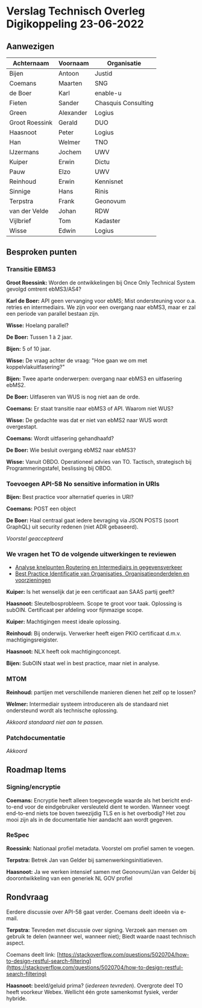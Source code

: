 # Verslag Technisch Overleg Digikoppeling 23-06-2022

## Aanwezigen

| Achternaam | Voornaam | Organisatie |
| --- | --- | --- |
| Bijen | Antoon | Justid |
| Coemans | Maarten | SNG |
| de Boer | Karl | enable-u |
| Fieten | Sander | Chasquis Consulting |
| Green | Alexander | Logius |
| Groot Roessink | Gerald | DUO |
| Haasnoot | Peter | Logius |
| Han | Welmer | TNO |
| IJzermans | Jochem | UWV |
| Kuiper | Erwin | Dictu |
| Pauw | Elzo | UWV |
| Reinhoud | Erwin | Kennisnet |
| Sinnige | Hans | Rinis |
| Terpstra | Frank | Geonovum |
| van der Velde | Johan | RDW |
| Vijlbrief | Tom | Kadaster |
| Wisse | Edwin | Logius |

## Besproken punten

### Transitie EBMS3

**Groot Roessink:**  Worden de ontwikkelingen bij Once Only Technical System gevolgd omtrent ebMS3/AS4?

**Karl de Boer:**  API geen vervanging voor ebMS; Mist ondersteuning voor o.a. retries en intermediairs. We zijn voor een overgang naar ebMS3, maar er zal een periode van parallel bestaan zijn.

**Wisse:**  Hoelang parallel?

**De Boer:**  Tussen 1 à 2 jaar.

**Bijen:**  5 of 10 jaar.

**Wisse:**  De vraag achter de vraag: &quot;Hoe gaan we om met koppelvlakuitfasering?&quot;

**Bijen:**  Twee aparte onderwerpen: overgang naar ebMS3 en uitfasering ebMS2.

**De Boer:**  Uitfaseren van WUS is nog niet aan de orde.

**Coemans:**  Er staat transitie naar ebMS3 of API. Waarom niet WUS?

**Wisse:**  De gedachte was dat er niet van ebMS2 naar WUS wordt overgestapt.

**Coemans:**  Wordt uitfasering gehandhaafd?

**De Boer:**  Wie besluit overgang ebMS2 naar ebMS3?

**Wisse:**  Vanuit OBDO. Operationeel advies van TO. Tactisch, strategisch bij Programmeringstafel, beslissing bij OBDO.

### Toevoegen API-58 No sensitive information in URIs

**Bijen:**  Best practice voor alternatief queries in URI?

**Coemans:**  POST een object

**De Boer:**  Haal centraal gaat iedere bevraging via JSON POSTS (soort GraphQL) uit security redenen (niet ADR gebaseerd).

_Voorstel geaccepteerd_

### We vragen het TO de volgende uitwerkingen te reviewen
- [Analyse knelpunten Routering en Intermediairs in gegevensverkeer](https://github.com/Logius-standaarden/Digikoppeling-Algemeen/issues/9)
- [Best Practice Identificatie van Organisaties, Organisatieonderdelen en voorzieningen](https://github.com/Logius-standaarden/Digikoppeling-Algemeen/issues/10)

**Kuiper:**  Is het wenselijk dat je een certificaat aan SAAS partij geeft?

**Haasnoot:**  Sleutelbosprobleem. Scope te groot voor taak. Oplossing is subOIN. Certificaat per afdeling voor fijnmazige scope.

**Kuiper:**  Machtigingen meest ideale oplossing.

**Reinhoud:**  Bij onderwijs. Verwerker heeft eigen PKIO certificaat d.m.v. machtigingsreigister.

**Haasnoot:**  NLX heeft ook machtigingconcept.

**Bijen:**  SubOIN staat wel in best practice, maar niet in analyse.

### MTOM

**Reinhoud:**  partijen met verschillende manieren dienen het zelf op te lossen?

**Welmer:**  Intermediair systeem introduceren als de standaard niet ondersteund wordt als technische oplossing.

_Akkoord standaard niet aan te passen._

### Patchdocumentatie

_Akkoord_

## Roadmap Items

### Signing/encryptie

**Coemans:**  Encryptie heeft alleen toegevoegde waarde als het bericht end-to-end voor de eindgebruiker versleuteld dient te worden. Wanneer voegt end-to-end niets toe boven tweezijdig TLS en is het overbodig? Het zou mooi zijn als in de documentatie hier aandacht aan wordt gegeven.

### ReSpec

**Roessink:**  Nationaal profiel metadata. Voorstel om profiel samen te voegen.

**Terpstra:**  Betrek Jan van Gelder bij samenwerkingsinitiatieven.

**Haasnoot:**  Ja we werken  intensief samen met Geonovum/Jan van Gelder bij doorontwikkeling van een generiek NL GOV profiel

## Rondvraag

Eerdere discussie over API-58 gaat verder. Coemans deelt ideeën via e-mail.

**Terpstra:**  Tevreden met discussie over signing. Verzoek aan mensen om gebruik te delen (wanneer wel, wanneer niet); Biedt waarde naast technisch aspect.

Coemans deelt link: [https://stackoverflow.com/questions/5020704/how-to-design-restful-search-filtering](https://stackoverflow.com/questions/5020704/how-to-design-restful-search-filtering)

**Haasnoot:**  beeld/geluid prima? (_iedereen tevreden_). Overgrote deel TO heeft voorkeur Webex. Wellicht één grote samenkomst fysiek, verder hybride.
